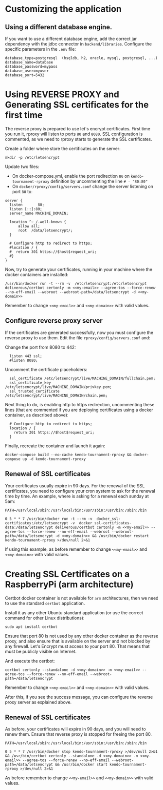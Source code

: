 # Customizing the application

## Using a different database engine.

If you want to use a different database engine, add the correct jar dependency with the jdbc connector
in `backend/libraries`. Configure the specific parameters in the `.env` file:

```
database_type=postgresql  (hsqldb, h2, oracle, mysql, postgresql, ...)
database_name=database
database_password=mypass
database_user=myuser
database_port=5432
```

# Using REVERSE PROXY and Generating SSL certificates for the first time

The reverse proxy is prepared to use let's encrypt certificates. First time you run it, rproxy will listen to
ports `80` and `8080`. SSL configuration is commented, as we need to rproxy starts to generate the SSL certificates.

Create a folder where store the certificates on the server:

```
mkdir -p /etc/letsencrypt
```

Update two files:

- On docker-compose.yml, enable the port redirection `80` on `kendo-tournament-rproxy` definition by uncommenting the
  line `# - "80:80"`
- On `docker/rproxy/config/servers.conf` change the server listening on port `80` to:

```
server {
  listen       80;
  listen [::]:80;
  server_name MACHINE_DOMAIN;

  location ^~ /.well-known {
      allow all;
      root  /data/letsencrypt/;
  }
  
  # Configure http to redirect to https;
  #location / {
  #  return 301 https://$host$request_uri;
  #}
}
```

Now, try to generate your certificates, running in your machine where the docker containers are installed:

```
/usr/bin/docker run -t --rm -v  /etc/letsencrypt:/etc/letsencrypt deliverous/certbot certonly -m <<my-email>> --agree-tos --force-renew --no-eff-email --webroot --webroot-path=/data/letsencrypt -d <<my-domain>>
```

Remember to change `<<my-email>>` and `<<my-domain>>` with valid values.

## Configure reverse proxy server

If the certificates are generated successfully, now you must configure the reverse proxy to use them. Edit the
file `rproxy/config/servers.conf` and:

Change the port from 8080 to 442:

```
  listen 443 ssl;
  #listen 8080;
```

Uncomment the certificate placeholders:

```
  ssl_certificate /etc/letsencrypt/live/MACHINE_DOMAIN/fullchain.pem;
  ssl_certificate_key /etc/letsencrypt/live/MACHINE_DOMAIN/privkey.pem;
  ssl_trusted_certificate /etc/letsencrypt/live/MACHINE_DOMAIN/chain.pem;
```

Next thing to do, is enabling http to https redirection, uncommenting these lines (that are commented if you are
deploying certificates using a docker container, as described above):

```
  # Configure http to redirect to https;
  location / {
    return 301 https://$host$request_uri;
  }
```

Finally, recreate the container and launch it again:

```
docker-compose build --no-cache kendo-tournament-rproxy && docker-compose up -d kendo-tournament-rproxy
```

## Renewal of SSL certificates

Your certificates usually expire in 90 days. For the renewal of the SSL certificates, you need to configure your cron
system to ask for the renewal time by time. An
example, where is asking for a renewal each sunday at 5am:

```
PATH=/usr/local/sbin:/usr/local/bin:/usr/sbin:/usr/bin:/sbin:/bin

0 5 * * 7 /usr/bin/docker run -t --rm -v  docker_ssl-certificates:/etc/letsencrypt -v  docker_ssl-certificates-data:/data/letsencrypt deliverous/certbot certonly -m <<my-email>> --agree-tos --force-renew --no-eff-email --webroot --webroot-path=/data/letsencrypt -d <<my-domain>> && /usr/bin/docker restart kendo-tournament-rproxy >/dev/null 2>&1
```

If using this example, as before remember to change `<<my-email>>` and `<<my-domain>>` with valid values.

# Creating SSL Certificates on a RaspberryPi (arm architecture)

Certbot docker container is not available for `arm` architectures, then we need to use the standard `certbot`
application.

Install it as any other Ubuntu standard application (or use the correct command for other Linux distributions):

```
sudo apt install certbot
```

Ensure that port 80 is not used by any other docker container as the reverse proxy, and also ensure that is available on
the server and not blocked by any firewall. Let's Encrypt must access to your port 80. That means that must be
publicly visible on Internet.

And execute the certbot:

```
certbot certonly --standalone -d <<my-domain>> -m <<my-email>> --agree-tos --force-renew --no-eff-email --webroot-path=/data/letsencrypt
```

Remember to change `<<my-email>>` and `<<my-domain>>` with valid values.

After this, if you see the success message, you can configure the reverse proxy server as explained above.

## Renewal of SSL certificates

As before, your certificates will expire in 90 days, and you will need to renew them. Ensure that reverse proxy is
stopped for freeing the port 80.

```
PATH=/usr/local/sbin:/usr/local/bin:/usr/sbin:/usr/bin:/sbin:/bin

0 5 * * 7 /usr/bin/docker stop kendo-tournament-rproxy >/dev/null 2>&1 && /usr/bin/certbot certonly --standalone -d <<my-domain>> -m <<my-email>> --agree-tos --force-renew --no-eff-email --webroot-path=/data/letsencrypt && /usr/bin/docker start kendo-tournament-rproxy >/dev/null 2>&1
```

As before remember to change `<<my-email>>` and `<<my-domain>>` with valid values.
